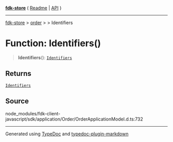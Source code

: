 [**fdk-store**](../../../README.md) ( [Readme](../../../README.md) \| [API](../../../API.md) )

---

[fdk-store](../../../API.md) > [order](../../README.md) > [<internal>](../README.md) > Identifiers

# Function: Identifiers()

> **Identifiers**(): [`Identifiers`](../type-aliases/type-alias.Identifiers.md)

## Returns

[`Identifiers`](../type-aliases/type-alias.Identifiers.md)

## Source

node_modules/fdk-client-javascript/sdk/application/Order/OrderApplicationModel.d.ts:732

---

Generated using [TypeDoc](https://typedoc.org/) and [typedoc-plugin-markdown](https://www.npmjs.com/package/typedoc-plugin-markdown)
